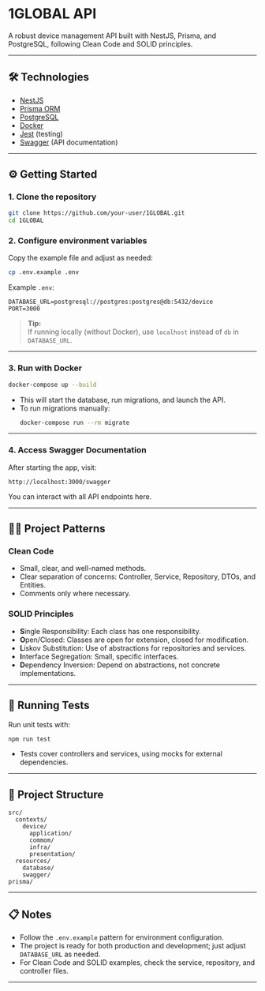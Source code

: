 # 1GLOBAL API

A robust device management API built with NestJS, Prisma, and PostgreSQL, following Clean Code and SOLID principles.

---

## 🛠️ Technologies

- [NestJS](https://nestjs.com/)
- [Prisma ORM](https://www.prisma.io/)
- [PostgreSQL](https://www.postgresql.org/)
- [Docker](https://www.docker.com/)
- [Jest](https://jestjs.io/) (testing)
- [Swagger](https://swagger.io/) (API documentation)

---

## ⚙️ Getting Started

### 1. Clone the repository

```bash
git clone https://github.com/your-user/1GLOBAL.git
cd 1GLOBAL
```

### 2. Configure environment variables

Copy the example file and adjust as needed:

```bash
cp .env.example .env
```

Example `.env`:

```env
DATABASE_URL=postgresql://postgres:postgres@db:5432/device
PORT=3000
```

> **Tip:**  
> If running locally (without Docker), use `localhost` instead of `db` in `DATABASE_URL`.

---

### 3. Run with Docker

```bash
docker-compose up --build
```

- This will start the database, run migrations, and launch the API.
- To run migrations manually:
  ```bash
  docker-compose run --rm migrate
  ```

---

### 4. Access Swagger Documentation

After starting the app, visit:

```
http://localhost:3000/swagger
```

You can interact with all API endpoints here.

---

## 🧑‍💻 Project Patterns

### Clean Code

- Small, clear, and well-named methods.
- Clear separation of concerns: Controller, Service, Repository, DTOs, and Entities.
- Comments only where necessary.

### SOLID Principles

- **S**ingle Responsibility: Each class has one responsibility.
- **O**pen/Closed: Classes are open for extension, closed for modification.
- **L**iskov Substitution: Use of abstractions for repositories and services.
- **I**nterface Segregation: Small, specific interfaces.
- **D**ependency Inversion: Depend on abstractions, not concrete implementations.

---

## 🧪 Running Tests

Run unit tests with:

```bash
npm run test
```

- Tests cover controllers and services, using mocks for external dependencies.

---

## 📂 Project Structure

```
src/
  contexts/
    device/
      application/
      commom/
      infra/
      presentation/
  resources/
    database/
    swagger/
prisma/
```

---

## 📋 Notes

- Follow the `.env.example` pattern for environment configuration.
- The project is ready for both production and development; just adjust `DATABASE_URL` as needed.
- For Clean Code and SOLID examples, check the service, repository, and controller files.

---
